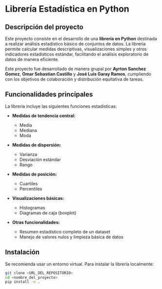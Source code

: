 # Librería Estadística en Python

## Descripción del proyecto
Este proyecto consiste en el desarrollo de una **librería en Python** destinada a realizar análisis estadístico básico de conjuntos de datos. La librería permite calcular medidas descriptivas, visualizaciones simples y otros indicadores estadísticos estándar, facilitando el análisis exploratorio de datos de manera eficiente.

Este proyecto fue desarrollado de manera grupal por **Ayrton Sanchez Gomez**, **Omar Sebastian Castillo** y **José Luis Garay Ramos**, cumpliendo con los objetivos de colaboración y distribución equitativa de tareas.

## Funcionalidades principales
La librería incluye las siguientes funciones estadísticas:

- **Medidas de tendencia central:**
  - Media
  - Mediana
  - Moda

- **Medidas de dispersión:**
  - Varianza
  - Desviación estándar
  - Rango

- **Medidas de posición:**
  - Cuartiles
  - Percentiles

- **Visualizaciones básicas:**
  - Histogramas
  - Diagramas de caja (boxplot)

- **Otras funcionalidades:**
  - Resumen estadístico completo de un dataset
  - Manejo de valores nulos y limpieza básica de datos

## Instalación
Se recomienda usar un entorno virtual. Para instalar la librería localmente:

```bash
git clone <URL_DEL_REPOSITORIO>
cd <nombre_del_proyecto>
pip install -e .
